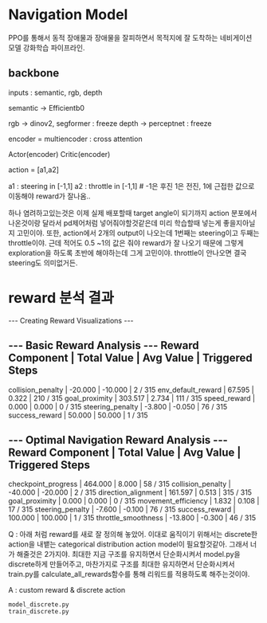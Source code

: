 # Navigation Model 

PPO를 통해서 동적 장애물과 장애물을 잘피하면서 목적지에 잘 도착하는 네비게이션 모델 강화학습 파이프라인.

## backbone

inputs : semantic, rgb, depth 

semantic -> Efficientb0

rgb -> dinov2, segformer : freeze
depth -> perceptnet : freeze

encoder = multiencoder : cross attention

Actor(encoder)
Critic(encoder)

action = [a1,a2] 

a1 : steering in [-1,1]
a2 : throttle in [-1,1] # -1은 후진 1은 전진, 1에 근접한 값으로 이동해야 reward가 잘나옴..


하나 염려하고있는것은 이제 실제 배포할때 target angle이 되기까지 action 분포에서 나온것이랑 달라서 pd제어처럼 넣어줘야할것같은데 미리 학습할때 넣는게 좋을지아닐지 고민이야. 또한, action에서 2개의 output이 나오는데 1번째는 steering이고 두째는 throttle이야. 근데 적어도 0.5 ~1의 값은 줘야 reward가 잘 나오기 때문에 그렇게 exploration을 하도록 초반에 해야하는데 그게 고민이야. throttle이 안나오면 결국 steering도 의미없거든.


# reward 분석 결과

--- Creating Reward Visualizations ---

--- Basic Reward Analysis ---
Reward Component          |     Total Value |       Avg Value |    Triggered Steps
--------------------------------------------------------------------------------
collision_penalty         |         -20.000 |         -10.000 |          2 / 315
env_default_reward        |          67.595 |           0.322 |        210 / 315
goal_proximity            |         303.517 |           2.734 |        111 / 315
speed_reward              |           0.000 |           0.000 |          0 / 315
steering_penalty          |          -3.800 |          -0.050 |         76 / 315
success_reward            |          50.000 |          50.000 |          1 / 315

--- Optimal Navigation Reward Analysis ---
Reward Component          |     Total Value |       Avg Value |    Triggered Steps
--------------------------------------------------------------------------------
checkpoint_progress       |         464.000 |           8.000 |         58 / 315
collision_penalty         |         -40.000 |         -20.000 |          2 / 315
direction_alignment       |         161.597 |           0.513 |        315 / 315
goal_proximity            |           0.000 |           0.000 |          0 / 315
movement_efficiency       |           1.832 |           0.108 |         17 / 315
steering_penalty          |          -7.600 |          -0.100 |         76 / 315
success_reward            |         100.000 |         100.000 |          1 / 315
throttle_smoothness       |         -13.800 |          -0.300 |         46 / 315


Q : 
아래 처럼 reward를 새로 잘 정의해 놓았어. 이대로 움직이기 위해서는 discrete한 action을 내뱉는 categorical distribution action model이 필요할것같아. 그래서 너가 해줄것은 2가지야. 최대한 지금 구조를 유지하면서 단순화시켜서 model.py을 discrete하게 만들어주고, 마찬가지로 구조를 최대한 유지하면서 단순화시켜서 train.py를 calculate_all_rewards함수를 통해 리워드를 적용하도록 해주는것이야.


A : custom reward & discrete action 

    model_discrete.py
    train_discrete.py
    
